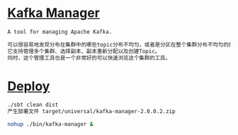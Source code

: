 # [Kafka Manager](https://github.com/yahoo/kafka-manager)
```md
A tool for managing Apache Kafka.

可以很容易地发现分布在集群中的哪些topic分布不均匀，或者是分区在整个集群分布不均匀的的情况。
它支持管理多个集群、选择副本、副本重新分配以及创建Topic。
同时，这个管理工具也是一个非常好的可以快速浏览这个集群的工具。
```



# [Deploy](https://github.com/yahoo/kafka-manager#deployment)
```sh
./sbt clean dist
产生部署文件 target/universal/kafka-manager-2.0.0.2.zip
```
```sh 
nohup ./bin/kafka-manager &
```
